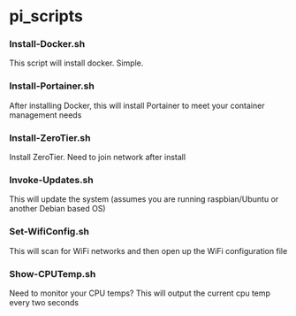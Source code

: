 # pi_scripts

### Install-Docker.sh
This script will install docker. Simple.
### Install-Portainer.sh
After installing Docker, this will install Portainer to meet your container management needs
### Install-ZeroTier.sh
Install ZeroTier. Need to join network after install
### Invoke-Updates.sh
This will update the system (assumes you are running raspbian/Ubuntu or another Debian based OS)
### Set-WifiConfig.sh
This will scan for WiFi networks and then open up the WiFi configuration file
### Show-CPUTemp.sh
Need to monitor your CPU temps? This will output the current cpu temp every two seconds